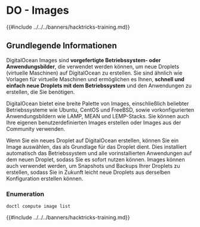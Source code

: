 # DO - Images

{{#include ../../../banners/hacktricks-training.md}}

## Grundlegende Informationen

DigitalOcean Images sind **vorgefertigte Betriebssystem- oder Anwendungsbilder**, die verwendet werden können, um neue Droplets (virtuelle Maschinen) auf DigitalOcean zu erstellen. Sie sind ähnlich wie Vorlagen für virtuelle Maschinen und ermöglichen es Ihnen, **schnell und einfach neue Droplets mit dem Betriebssystem** und den Anwendungen zu erstellen, die Sie benötigen.

DigitalOcean bietet eine breite Palette von Images, einschließlich beliebter Betriebssysteme wie Ubuntu, CentOS und FreeBSD, sowie vorkonfigurierten Anwendungsbildern wie LAMP, MEAN und LEMP-Stacks. Sie können auch Ihre eigenen benutzerdefinierten Images erstellen oder Images aus der Community verwenden.

Wenn Sie ein neues Droplet auf DigitalOcean erstellen, können Sie ein Image auswählen, das als Grundlage für das Droplet dient. Dies installiert automatisch das Betriebssystem und alle vorinstallierten Anwendungen auf dem neuen Droplet, sodass Sie es sofort nutzen können. Images können auch verwendet werden, um Snapshots und Backups Ihrer Droplets zu erstellen, sodass Sie in Zukunft leicht neue Droplets aus derselben Konfiguration erstellen können.

### Enumeration
```
doctl compute image list
```
{{#include ../../../banners/hacktricks-training.md}}
